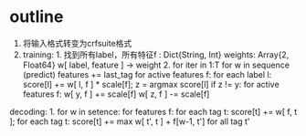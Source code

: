 outline
==================
1. 将输入格式转变为crfsuite格式
2. training:
       1. 找到所有label，所有特征f : Dict{String, Int}
          weights: Array{2, Float64} w[ label, feature ] -> weight
       2. for iter in 1:T
              for w in sequence
                  (predict)
                  features += last_tag
                  for active features f:
                      for each label l:
                          score[l] += w[ l, f ] * scale[f];
                  z = argmax score[l]
                  if z != y:
                      for active features f:
                          w[ y, f ] += scale[f]
                          w[ z, f ] -= scale[f]

  decoding:
       1. for w in setence:
            for features f:
                for each tag t:
                    score[t] += w[ f, t ];
            for each tag t:
                score[t] += max w[ t', t ] + f[w-1, t'] for all tag t'
